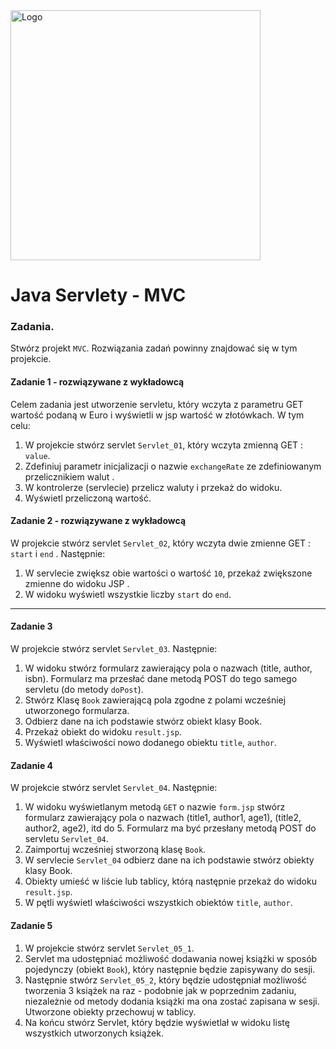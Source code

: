 <img alt="Logo" src="http://coderslab.pl/svg/logo-coderslab.svg" width="400">

# Java Servlety - MVC

### Zadania.

Stwórz projekt `MVC`. Rozwiązania zadań powinny znajdować się w tym projekcie.

#### Zadanie 1 - rozwiązywane z wykładowcą
Celem zadania jest utworzenie servletu, który wczyta z parametru GET wartość podaną w Euro i wyświetli w jsp wartość w złotówkach. W tym celu:
1. W projekcie stwórz servlet `Servlet_01`, który wczyta zmienną GET : ```value```.
2. Zdefiniuj parametr inicjalizacji o nazwie `exchangeRate` ze zdefiniowanym przelicznikiem walut .
3. W kontrolerze (servlecie) przelicz waluty i przekaż do widoku.
4. Wyświetl przeliczoną wartość.

#### Zadanie 2 - rozwiązywane z wykładowcą

W projekcie stwórz servlet `Servlet_02`, który wczyta dwie zmienne GET : ```start``` i ```end``` . Następnie: 
1. W servlecie zwiększ obie wartości o wartość `10`, przekaż zwiększone zmienne do widoku JSP .
2. W widoku wyświetl  wszystkie liczby  ```start``` do ```end```. 

-----------------------------------------------------------------------------

#### Zadanie 3

W projekcie stwórz servlet `Servlet_03`. Następnie:
1. W widoku stwórz formularz zawierający pola o nazwach (title, author, isbn). Formularz ma przesłać dane metodą POST do tego samego servletu (do metody `doPost`).
2. Stwórz Klasę `Book` zawierającą pola zgodne z polami wcześniej utworzonego formularza.
3. Odbierz dane na ich podstawie stwórz obiekt klasy Book.
4. Przekaż obiekt do widoku `result.jsp`. 
5. Wyświetl właściwości nowo dodanego obiektu `title`, `author`.


#### Zadanie 4

W projekcie stwórz servlet `Servlet_04`. Następnie: 
1. W widoku wyświetlanym metodą `GET` o nazwie `form.jsp` stwórz formularz zawierający pola o nazwach (title1, author1, age1), (title2, author2, age2), itd do 5. 
Formularz ma być przesłany metodą POST do servletu  `Servlet_04`.
2. Zaimportuj wcześniej stworzoną klasę `Book`.
3. W servlecie `Servlet_04` odbierz dane na ich podstawie stwórz obiekty klasy Book.
4. Obiekty umieść w liście lub tablicy, którą następnie przekaż do widoku `result.jsp`. 
5. W pętli wyświetl właściwości wszystkich obiektów `title`, `author`.


#### Zadanie 5

1. W projekcie stwórz servlet `Servlet_05_1`. 
2. Servlet ma udostępniać możliwość dodawania nowej książki w sposób pojedynczy (obiekt `Book`), który następnie będzie zapisywany do sesji.    
3. Następnie stwórz `Servlet_05_2`, który będzie udostępniał możliwość tworzenia 3 książek na raz -
 podobnie jak w poprzednim zadaniu, niezależnie od metody dodania książki ma ona zostać zapisana w sesji. Utworzone obiekty przechowuj w tablicy.   
4. Na końcu stwórz Servlet, który będzie wyświetlał w widoku listę wszystkich utworzonych książek.
